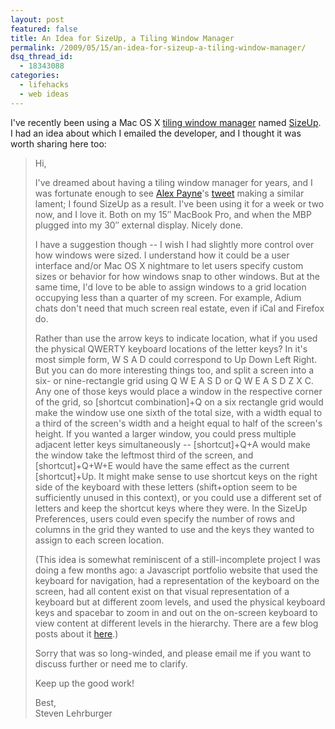 ```yaml
---
layout: post
featured: false
title: An Idea for SizeUp, a Tiling Window Manager
permalink: /2009/05/15/an-idea-for-sizeup-a-tiling-window-manager/
dsq_thread_id:
  - 18343088
categories:
  - lifehacks
  - web ideas
---
```

I've recently been using a Mac OS X [tiling window manager][1] named [SizeUp][2]. I had an idea about which I emailed the developer, and I thought it was worth sharing here too:

> Hi,
> 
> I've dreamed about having a tiling window manager for years, and I was fortunate enough to see [Alex Payne][3]'s [tweet][4] making a similar lament; I found SizeUp as a result. I've been using it for a week or two now, and I love it. Both on my 15&#8243; MacBook Pro, and when the MBP plugged into my 30&#8243; external display. Nicely done.
> 
> I have a suggestion though -- I wish I had slightly more control over how windows were sized. I understand how it could be a user interface and/or Mac OS X nightmare to let users specify custom sizes or behavior for how windows snap to other windows. But at the same time, I'd love to be able to assign windows to a grid location occupying less than a quarter of my screen. For example, Adium chats don't need that much screen real estate, even if iCal and Firefox do. 
> 
> Rather than use the arrow keys to indicate location, what if you used the physical QWERTY keyboard locations of the letter keys? In it's most simple form, W S A D could correspond to Up Down Left Right. But you can do more interesting things too, and split a screen into a six- or nine-rectangle grid using Q W E A S D or Q W E A S D Z X C. Any one of those keys would place a window in the respective corner of the grid, so [shortcut combination]+Q on a six rectangle grid would make the window use one sixth of the total size, with a width equal to a third of the screen's width and a height equal to half of the screen's height. If you wanted a larger window, you could press multiple adjacent letter keys simultaneously -- [shortcut]+Q+A would make the window take the leftmost third of the screen, and [shortcut]+Q+W+E would have the same effect as the current [shortcut]+Up. It might make sense to use shortcut keys on the right side of the keyboard with these letters (shift+option seem to be sufficiently unused in this context), or you could use a different set of letters and keep the shortcut keys where they were. In the SizeUp Preferences, users could even specify the number of rows and columns in the grid they wanted to use and the keys they wanted to assign to each screen location.
> 
> (This idea is somewhat reminiscent of a still-incomplete project I was doing a few months ago: a Javascript portfolio website that used the keyboard for navigation, had a representation of the keyboard on the screen, had all content exist on that visual representation of a keyboard but at different zoom levels, and used the physical keyboard keys and spacebar to zoom in and out on the on-screen keyboard to view content at different levels in the hierarchy. There are a few blog posts about it [here][5].)
> 
> Sorry that was so long-winded, and please email me if you want to discuss further or need me to clarify. 
> 
> Keep up the good work!
> 
> Best,  
> Steven Lehrburger

 [1]: http://en.wikipedia.org/wiki/Tiling_window_manager
 [2]: http://www.irradiatedsoftware.com/sizeup/
 [3]: http://al3x.net/
 [4]: http://twitter.com/al3x/statuses/1691345570
 [5]: /category/itp/ajax/
